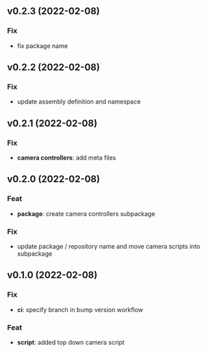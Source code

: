## v0.2.3 (2022-02-08)

### Fix

- fix package name

## v0.2.2 (2022-02-08)

### Fix

- update assembly definition and namespace

## v0.2.1 (2022-02-08)

### Fix

- **camera controllers**: add meta files

## v0.2.0 (2022-02-08)

### Feat

- **package**: create camera controllers subpackage

### Fix

- update package / repository name and move camera scripts into subpackage

## v0.1.0 (2022-02-08)

### Fix

- **ci**: specify branch in bump version workflow

### Feat

- **script**: added top down camera script
